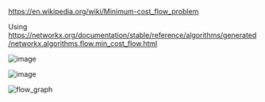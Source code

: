 https://en.wikipedia.org/wiki/Minimum-cost_flow_problem

Using https://networkx.org/documentation/stable/reference/algorithms/generated/networkx.algorithms.flow.min_cost_flow.html

![image](https://github.com/user-attachments/assets/decaf5df-95d3-41e9-a4ca-0eab642a713f)

![image](https://github.com/user-attachments/assets/5f05d6e3-23e5-4d58-b236-cb9c67f34885)

![flow_graph](https://github.com/user-attachments/assets/440b739f-0a49-4c28-959b-28faaaba9ca8)
